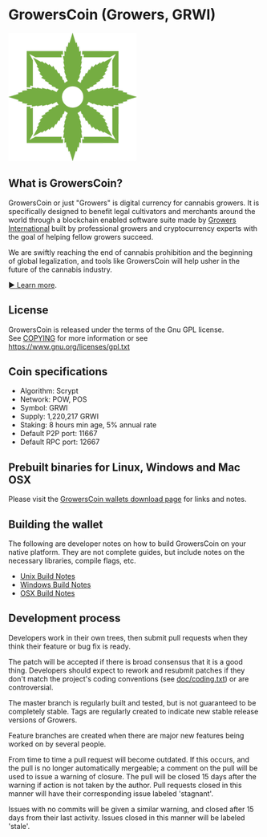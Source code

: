 
GrowersCoin (Growers, GRWI)
===========================

![GrowersCoin](doc/growerscoin_logo_256x256.png)


What is GrowersCoin?
--------------------

GrowersCoin or just "Growers" is digital currency for cannabis growers.
It is specifically designed to benefit legal cultivators and merchants around the world through a blockchain enabled
software suite made by [Growers International](https://grwi.io/about) built by professional growers and
cryptocurrency experts with the goal of helping fellow growers succeed.

We are swiftly reaching the end of cannabis prohibition and the beginning of global
legalization, and tools like GrowersCoin will help usher in the future of the cannabis industry.

[► Learn more](https://grwi.io/about).

License
-------

GrowersCoin is released under the terms of the Gnu GPL license.  
See [COPYING](COPYING) for more information or see https://www.gnu.org/licenses/gpl.txt

Coin specifications
-------------------

* Algorithm: Scrypt
* Network: POW, POS
* Symbol: GRWI
* Supply: 1,220,217 GRWI
* Staking: 8 hours min age, 5% annual rate
* Default P2P port: 11667
* Default RPC port: 12667

Prebuilt binaries for Linux, Windows and Mac OSX
------------------------------------------------

Please visit the [GrowersCoin wallets download page](https://grwi.io/wallet) for links and notes.

Building the wallet
-------------------

The following are developer notes on how to build GrowersCoin on your native platform.
They are not complete guides, but include notes on the necessary libraries, compile flags, etc.

* [Unix Build Notes](doc/build-unix.txt)
* [Windows Build Notes](doc/build-msw.txt)
* [OSX Build Notes](doc/build-osx.txt)

Development process
-------------------

Developers work in their own trees, then submit pull requests when
they think their feature or bug fix is ready.

The patch will be accepted if there is broad consensus that it is a
good thing.  Developers should expect to rework and resubmit patches
if they don't match the project's coding conventions
(see [doc/coding.txt](doc/coding.txt)) or are controversial.

The master branch is regularly built and tested, but is not guaranteed
to be completely stable. Tags are regularly created to indicate new
stable release versions of Growers.

Feature branches are created when there are major new features being
worked on by several people.

From time to time a pull request will become outdated. If this occurs, and
the pull is no longer automatically mergeable; a comment on the pull will
be used to issue a warning of closure. The pull will be closed 15 days
after the warning if action is not taken by the author. Pull requests closed
in this manner will have their corresponding issue labeled 'stagnant'.

Issues with no commits will be given a similar warning, and closed after
15 days from their last activity. Issues closed in this manner will be 
labeled 'stale'.
